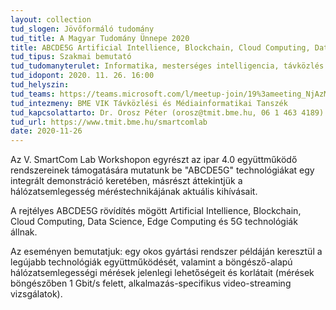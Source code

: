 ```yaml
---
layout: collection
tud_slogen: Jövőformáló tudomány
tud_title: A Magyar Tudomány Ünnepe 2020
title: ABCDE5G Artificial Intellience, Blockchain, Cloud Computing, Data Science, Edge Computing, 5G - A BME VIK TMIT SmartCom Laboratórium szakmai délutánja
tud_tipus: Szakmai bemutató
tud_tudomanyterulet: Informatika, mesterséges intelligencia, távközlés
tud_idopont: 2020. 11. 26. 16:00
tud_helyszin:
tud_teams: https://teams.microsoft.com/l/meetup-join/19%3ameeting_NjAzMWFmOGEtYzYyNy00MWE0LWEzZWItNWQwYTRkODdmNTBl%40thread.v2/0?context=%7b%22Tid%22%3a%226a3548ab-7570-4271-91a8-58da00697029%22%2c%22Oid%22%3a%2232214584-cc82-4399-962d-3c5fca0a6745%22%2c%22IsBroadcastMeeting%22%3atrue%7d
tud_intezmeny: BME VIK Távközlési és Médiainformatikai Tanszék
tud_kapcsolattarto: Dr. Orosz Péter (orosz@tmit.bme.hu, 06 1 463 4189)
tud_url: https://www.tmit.bme.hu/smartcomlab
date: 2020-11-26
---
```

Az V. SmartCom Lab Workshopon egyrészt az ipar 4.0 együttműködő rendszereinek támogatására mutatunk be "ABCDE5G" technológiákat egy integrált demonstráció keretében, másrészt áttekintjük a hálózatsemlegesség méréstechnikájának aktuális kihívásait. 

A rejtélyes ABCDE5G rövídítés mögött Artificial Intellience, Blockchain, Cloud Computing, Data Science, Edge Computing és 5G technológiák állnak. 

Az eseményen bemutatjuk: egy okos gyártási rendszer példáján keresztül a legújabb technológiák együttműködését, valamint a böngésző-alapú hálózatsemlegességi mérések jelenlegi lehetőségeit és korlátait (mérések böngészőben 1 Gbit/s felett, alkalmazás-specifikus video-streaming vizsgálatok).